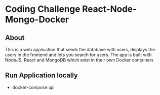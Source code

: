# Coding Challenge React-Node-Mongo-Docker

## About
This is a web application that seeds the database with users, displays the users in the frontend and lets you search for users.
The app is built with NodeJS, React and MongoDB which exist in their own Docker containers

## Run Application locally

* docker-compose up